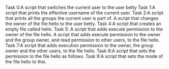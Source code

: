 Task 0:A script that switches the current user to the user betty
Task 1:A script that prints the effective username of the current user.
Task 2:A script that prints all the groups the current user is part of.
A script that changes the owner of the file hello to the user betty.
Task 4:A script that creates an empty file called hello.
Task 5: A script that adds execute permission to the owner of the file hello.
A script that adds execute permission to the owner and the group owner, and read permission to other users, to the file hello.
Task 7:A script that adds execution permission to the owner, the group owner and the other users, to the file hello.
Task 8:A script that sets the permission to the file hello as follows.
Task 9:A script that sets the mode of the file hello to this.
